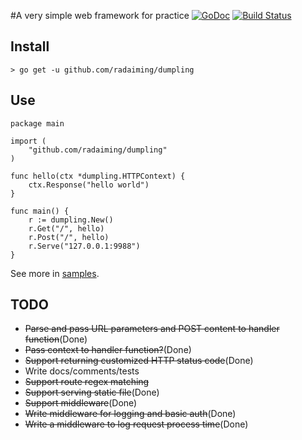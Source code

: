 #A very simple web framework for practice
[![GoDoc](https://godoc.org/github.com/radaiming/dumpling?status.svg)](https://godoc.org/github.com/radaiming/dumpling)
[![Build Status](https://travis-ci.org/radaiming/dumpling.svg?branch=master)](https://travis-ci.org/radaiming/dumpling)

## Install

```
> go get -u github.com/radaiming/dumpling
```

## Use
```
package main

import (
	"github.com/radaiming/dumpling"
)

func hello(ctx *dumpling.HTTPContext) {
	ctx.Response("hello world")
}

func main() {
	r := dumpling.New()
	r.Get("/", hello)
	r.Post("/", hello)
	r.Serve("127.0.0.1:9988")
}
```
See more in [samples](https://github.com/radaiming/dumpling/tree/master/samples).

## TODO
* ~~Parse and pass URL parameters and POST content to handler function~~(Done)
* ~~Pass context to handler function?~~(Done)
* ~~Support returning customized HTTP status code~~(Done)
* Write docs/comments/tests
* ~~Support route regex matching~~
* ~~Support serving static file~~(Done)
* ~~Support middleware~~(Done)
* ~~Write middleware for logging and basic auth~~(Done)
* ~~Write a middleware to log request process time~~(Done)